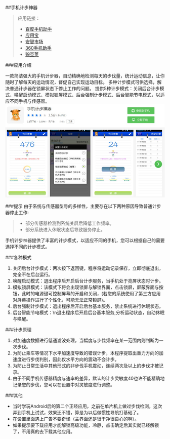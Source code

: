 ##手机计步神器

> 应用链接：
>
> + [百度手机助手](http://shouji.baidu.com/soft/item?docid=6956487&from=as&f=search_app_%E6%89%8B%E6%9C%BA%E4%B8%93%E4%B8%9A%E8%AE%A1%E6%AD%A5%E5%99%A8%40list_1_title%405%40header_software_input)
> + [应用宝](http://android.myapp.com/myapp/detail.htm?apkName=com.example.stridecalculation)
> + [安智市场](http://www.anzhi.com/soft_1826442.html)
> + [360手机助手](http://zhushou.360.cn/detail/index/soft_id/1955088?recrefer=SE_D_%E6%89%8B%E6%9C%BA%E4%B8%93%E4%B8%9A%E8%AE%A1%E6%AD%A5%E5%99%A8)
> + [豌豆荚](http://www.wandoujia.com/apps/com.example.stridecalculation)

###应用介绍

一款简洁强大的手机计步器，自动精确地检测每天的步伐量，统计运动信息，让你随时了解每天的运动情况，督促自己实现运动目标。 多种计步模式可供选择，解决普通计步器在锁屏状态下停止工作的问题。 提供5种计步模式：关闭后台计步模式、唤醒启动模式、模拟锁屏模式、后台强制计步模式、后台智能节电模式，以适应不同手机与传感器。
![](https://raw.githubusercontent.com/jiangqideng/resources/master/StrideCalculation.jpg)


###提示
由于系统与传感器型号的多样性，主要存在以下两种原因导致普通计步器停止工作:
> + 部分传感器检测到系统关屏后降低工作频率。
> + 部分系统进入休眠状态后导致服务停止。

手机计步神器提供了丰富的计步模式，以适应不同的手机，您可以根据自己的需要选择不同的计步模式。

###各种模式

1. 关闭后台计步模式：两次按下返回键，程序将运动记录保存，立即彻底退出，完全不在后台运行。
2. 唤醒启动模式：退出程序后开启后台计步服务，当手机处于亮屏状态时计步。
3. 模拟锁屏模式：该模式下将会出现锁屏与解锁界面，点击锁屏，屏蔽界面与按钮，此时的电源键可控制屏幕的开启和关闭，(若您的系统使用了第三方应用对屏幕操作进行了个性化，可能无法正常锁屏)。
4. 后台强制计步模式：退出程序后开启后台基本服务，禁止系统进行休眠状态。
5. 后台智能节电模式：\n退出程序后开启后台基本服务,分析运动状态，自动休眠与唤醒。

###计步原理

1. 对加速度数据进行低通滤波处理，当幅度与步伐频率在某一范围内则判断为一次步伐。
2. 为防止乘车等情况下水平加速度导致的错误计步，本程序提取出重力方向的加速度进行步伐判别，因此仅水平方向的震动不会计步。
3. 为防止日常生活中其他形式的非步伐手机震动，连续两次及以上的步伐才被记录。
4. 由于不同手机传感器精度与速率的差异，默认的计步灵敏度40也许不能精确地记录您的步伐，您可以在设置中对灵敏度进行调整。

###其他

+ 当时学玩Android后的第二个正经应用，之前在单片机上做过步伐检测，这次弄到手机上试试，效果还不错，算是为以后做惯性导航打基础了。
+ 在设置里面遇上广告不要奇怪（主界面还是很干净很良心的啊）。
+ 如果提示要下载应用才能解锁高级功能，冷静，点击确定后其实就已经解锁了，不用真的去下载其他应用。